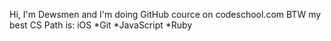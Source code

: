 Hi, I'm Dewsmen and I'm doing GitHub cource on codeschool.com 
BTW my best CS Path is: iOS
*Git 
*JavaScript
*Ruby
